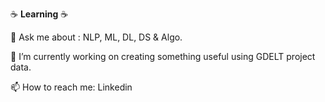 :coffee: **Learning** :coffee:

💬 Ask me about : NLP, ML, DL, DS & Algo.

🔭 I’m currently working on creating something useful using GDELT project data.

📫 How to reach me: Linkedin
<!--
**Chinmay-Vadgama/Chinmay-Vadgama** is a ✨ _special_ ✨ repository because its `README.md` (this file) appears on your GitHub profile.


- 🔭 I’m currently working on ...
- 🌱 I’m currently learning ...
- 👯 I’m looking to collaborate on ...
- 🤔 I’m looking for help with ...
- 💬 Ask me about ...
- 📫 How to reach me: ...
- 😄 Pronouns: ...
- ⚡ Fun fact: ...
-->

<!--[![Chinmay's github stats](https://github-readme-stats.vercel.app/api?username=Chinmay-Vadgama)](https://github.com/Chinmay-Vadgama)
-->
